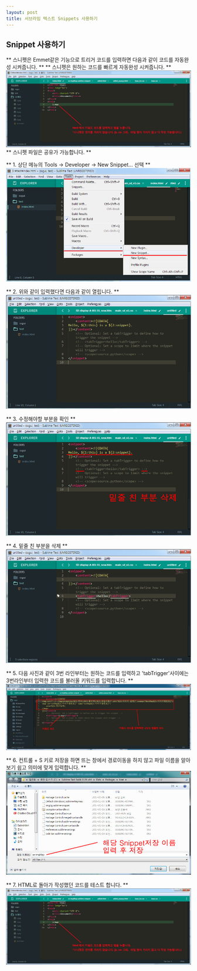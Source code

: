 ```yaml
---
layout: post
title: 서브라임 텍스트 Snippets 사용하기
---
```


## Snippet 사용하기
** 스니펫은 Emmet같은 기능으로 트리거 코드를 입력하면 다음과 같이 코드를 자동완성 시켜줍니다. **
** 스니펫은 원하는 코드를 빠르게 자동완성 시켜줍니다. **
<img src="../images/snippet/7.gif" alt="7 gif">
** 스니펫 파일은 공유가 가능합니다. **


** 1. 상단 메뉴의 Tools -> Developer -> New Snippet... 선택 **
<img src="../images/snippet/1.jpg" alt="2">


** 2. 위와 같이 입력했다면 다음과 같이 열립니다. **
<img src="../images/snippet/2.jpg" alt="2">


** 3. 수정해야할 부분을 확인 **
<img src="../images/snippet/3.jpg" alt="3">


** 4. 밑줄 친 부분을 삭제 **
<img src="../images/snippet/4.jpg" alt="4">


** 5. 다음 사진과 같이 3번 라인부터는 원하는 코드를 입력하고 'tabTrigger'사이에는 3번라인부터 입력한 코드를 불러올 키워드를 입력합니다. **
<img src="../images/snippet/5.jpg" alt="5">


** 6. 컨트롤 + S 키로 저장을 하면 뜨는 창에서 경로이동을 하지 않고 파일 이름을 알아보기 쉽고 의미에 맞게 입력합니다. **
<img src="../images/snippet/6.jpg" alt="6">


** 7. HTML로 돌아가 작성했던 코드를 테스트 합니다. **
<img src="../images/snippet/7.gif" alt="7 gif">
